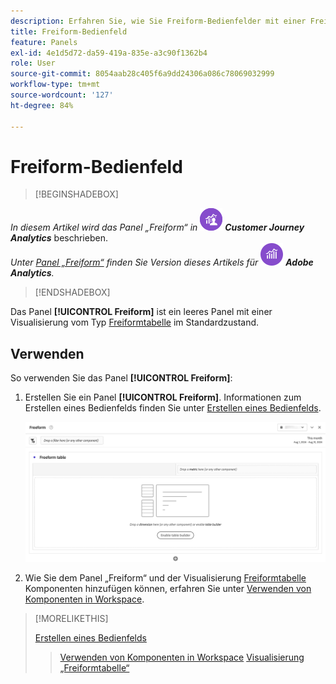 ```yaml
---
description: Erfahren Sie, wie Sie Freiform-Bedienfelder mit einer Freiformtabelle als Startstatus für Ihr Analysis Workspace-Projekt verwenden.
title: Freiform-Bedienfeld
feature: Panels
exl-id: 4e1d5d72-da59-419a-835e-a3c90f1362b4
role: User
source-git-commit: 8054aab28c405f6a9dd24306a086c78069032999
workflow-type: tm+mt
source-wordcount: '127'
ht-degree: 84%

---
```


# Freiform-Bedienfeld


>[!BEGINSHADEBOX]

_In diesem Artikel wird das Panel „Freiform“ in_ ![CustomerJourneyAnalytics](/help/assets/icons/CustomerJourneyAnalytics.svg) _**Customer Journey Analytics**_ beschrieben.<br/>_Unter [Panel „Freiform“](https://experienceleague.adobe.com/de/docs/analytics/analyze/analysis-workspace/panels/freeform-panel) finden Sie Version dieses Artikels für_ ![AdobeAnalytics](/help/assets/icons/AdobeAnalytics.svg) _**Adobe Analytics**._

>[!ENDSHADEBOX]


Das Panel **[!UICONTROL Freiform]** ist ein leeres Panel mit einer Visualisierung vom Typ [Freiformtabelle](/help/analysis-workspace/visualizations/freeform-table/freeform-table.md) im Standardzustand.

## Verwenden

So verwenden Sie das Panel **[!UICONTROL Freiform]**:

1. Erstellen Sie ein Panel **[!UICONTROL Freiform]**. Informationen zum Erstellen eines Bedienfelds finden Sie unter [Erstellen eines Bedienfelds](panels.md#create-a-panel).

   ![Das standardmäßige Panel „Freiform“: ein leeres Panel mit einer Freiformtabelle.](assets/freeform-panel.png)

1. Wie Sie dem Panel „Freiform“ und der Visualisierung [Freiformtabelle](/help/analysis-workspace/visualizations/freeform-table/freeform-table.md) Komponenten hinzufügen können, erfahren Sie unter [Verwenden von Komponenten in Workspace](/help/components/use-components-in-workspace.md).


>[!MORELIKETHIS]
>
>[Erstellen eines Bedienfelds](/help/analysis-workspace/c-panels/panels.md#create-a-panel)
>>[Verwenden von Komponenten in Workspace](/help/components/use-components-in-workspace.md)
>>[Visualisierung „Freiformtabelle“](/help/analysis-workspace/visualizations/freeform-table/freeform-table.md)
>
